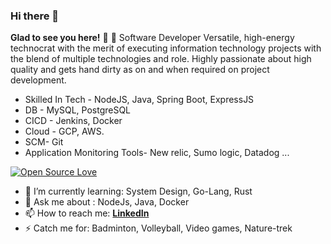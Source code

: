 ### Hi there 👋
**Glad to see you here!** :star_struck:
🔭 Software Developer 
Versatile, high-energy technocrat with the merit of executing information technology projects with the blend of multiple technologies and role.
Highly passionate about high quality and gets hand dirty as on and when required on project development.
- Skilled In Tech - NodeJS, Java, Spring Boot, ExpressJS
- DB - MySQL, PostgreSQL
- CICD - Jenkins, Docker
- Cloud - GCP, AWS.
- SCM- Git
- Application Monitoring Tools- New relic, Sumo logic, Datadog ...

[![Open Source Love](https://badges.frapsoft.com/os/v2/open-source.svg)](https://github.com/pranaysaha-ps)

- 🌱 I’m currently learning: System Design, Go-Lang, Rust 
- 💬 Ask me about : NodeJs, Java, Docker
- 📫 How to reach me: **[LinkedIn](https://www.linkedin.com/in/pranay-saha-89308321)**
- ⚡ Catch me for: Badminton, Volleyball, Video games, Nature-trek



